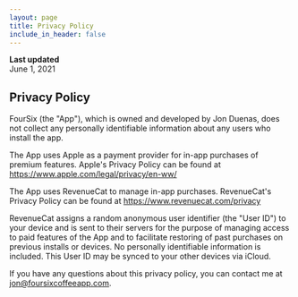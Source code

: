 ```yaml
---
layout: page
title: Privacy Policy
include_in_header: false
---
```


**Last updated**
</br>June 1, 2021

## Privacy Policy

FourSix (the "App"), which is owned and developed by Jon Duenas, does not collect any personally identifiable information about any users who install the app.

The App uses Apple as a payment provider for in-app purchases of premium features. Apple's Privacy Policy can be found at https://www.apple.com/legal/privacy/en-ww/

The App uses RevenueCat to manage in-app purchases. RevenueCat's Privacy Policy can be found at https://www.revenuecat.com/privacy

RevenueCat assigns a random anonymous user identifier (the "User ID") to your device and is sent to their servers for the purpose of managing access to paid features of the App and to facilitate restoring of past purchases on previous installs or devices. No personally identifiable information is included. This User ID may be synced to your other devices via iCloud.

If you have any questions about this privacy policy, you can contact me at jon@foursixcoffeeapp.com.
